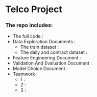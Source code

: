 # Telco Project


### The repo includes:

* The full code :
* Data Exploration Documents :
  * The train dataset :
  * The daily and contract dataset :
* Feature Engineering Document :
* Validation And Evaluation Document :
* Model Choice Document :
* Teamwork :
  * 1 :
  * 2 :
  * 3 :

